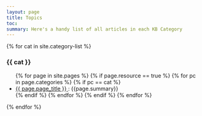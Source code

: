 ```yaml
---
layout: page
title: Topics
toc:
summary: Here's a handy list of all articles in each KB Category
---
```



{% for cat in site.category-list %}
### {{ cat }}

<ul>
  {% for page in site.pages %}
    {% if page.resource == true %}
      {% for pc in page.categories %}
        {% if pc == cat %}
          <li><a href="{{ page.url }}">{{ page.page_title }} </a> : {{page.summary}}</li>
        {% endif %}  
      {% endfor %}
    {% endif %}
  {% endfor %}  
</ul>
{% endfor %}  
